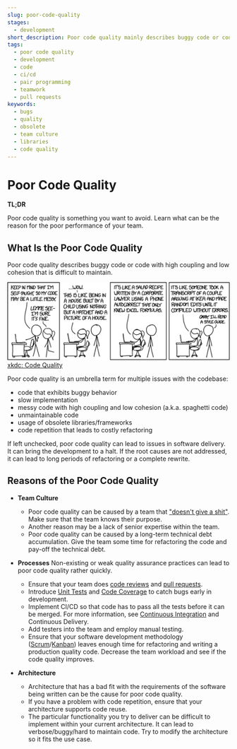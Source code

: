 ```yaml
---
slug: poor-code-quality
stages:
  - development
short_description: Poor code quality mainly describes buggy code or code with high coupling and low cohesion that is difficult to maintain. Poor code quality can also lead to frequent code repetition or suspiciously slow implementation.
tags:
  - poor code quality
  - development
  - code
  - ci/cd
  - pair programming
  - teamwork
  - pull requests
keywords:
  - bugs
  - quality
  - obsolete
  - team culture
  - libraries
  - code quality
---
```


# Poor Code Quality

**TL;DR**

Poor code quality is something you want to avoid. Learn what can be the reason for the poor performance of your team.

## What Is the Poor Code Quality

Poor code quality describes buggy code or code with high coupling and low cohesion that is difficult to maintain.

![Poor Code Quality](/files/code_quality.png)
[xkdc: Code Quality](https://xkcd.com/1513/)

Poor code quality is an umbrella term for multiple issues with the codebase:

- code that exhibits buggy behavior
- slow implementation
- messy code with high coupling and low cohesion (a.k.a. spaghetti code)
- unmaintainable code
- usage of obsolete libraries/frameworks
- code repetition that leads to costly refactoring

If left unchecked, poor code quality can lead to issues in software delivery. It can bring the development to a halt. If the root causes are not addressed, it can lead to long periods of refactoring or a complete rewrite.

## Reasons of the Poor Code Quality

- **Team Culture**

  - Poor code quality can be caused by a team that ["doesn't give a shit"](/problems/not-my-problem-mentality). Make sure that the team knows their purpose.
  - Another reason may be a lack of senior expertise within the team.
  - Poor code quality can be caused by a long-term technical debt accumulation. Give the team some time for refactoring the code and pay-off the technical debt.

- **Processes**
  Non-existing or weak quality assurance practices can lead to poor code quality rather quickly.

  - Ensure that your team does [code reviews](/practices/code-review) and [pull requests](/practices/pull-requests).
  - Introduce [Unit Tests](/practices/unit-testing) and [Code Coverage](/practices/code-coverage) to catch bugs early in development.
  - Implement CI/CD so that code has to pass all the tests before it can be merged. For more information, see [Continuous Integration](/practices/continuous-integration) and Continuous Delivery.
  - Add testers into the team and employ manual testing.
  - Ensure that your software development methodology ([Scrum](/practices/scrum)/[Kanban](/practices/kanban)) leaves enough time for refactoring and writing a production quality code. Decrease the team workload and see if the code quality improves.

- **Architecture**
  - Architecture that has a bad fit with the requirements of the software being written can be the cause for poor code quality.
  - If you have a problem with code repetition, ensure that your architecture supports code reuse.
  - The particular functionality you try to deliver can be difficult to implement within your current architecture. It can lead to verbose/buggy/hard to maintain code. Try to modify the architecture so it fits the use case.
